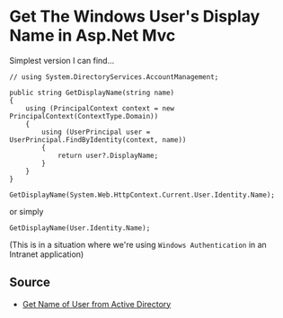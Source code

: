 ﻿# Get The Windows User's Display Name in Asp.Net Mvc

Simplest version I can find...

	// using System.DirectoryServices.AccountManagement;

	public string GetDisplayName(string name)
	{
		using (PrincipalContext context = new PrincipalContext(ContextType.Domain))
		{
			using (UserPrincipal user = UserPrincipal.FindByIdentity(context, name))
			{
				return user?.DisplayName;
			}
		}
	}

	GetDisplayName(System.Web.HttpContext.Current.User.Identity.Name);

or simply

	GetDisplayName(User.Identity.Name);

(This is in a situation where we're using `Windows Authentication` in an Intranet application)

## Source

- [Get Name of User from Active Directory](https://stackoverflow.com/questions/39215056/get-name-of-user-from-active-directory/39215311)
